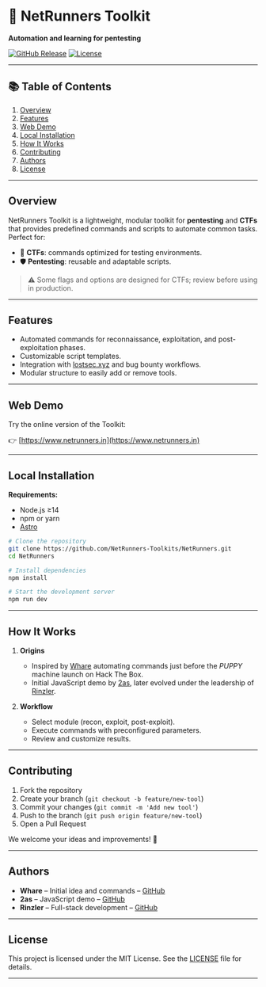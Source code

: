 # 🚀 NetRunners Toolkit

**Automation and learning for pentesting**

[![GitHub Release](https://img.shields.io/github/v/release/NetRunners-Toolkits/NetRunners)](https://github.com/NetRunners-Toolkits/NetRunners/releases)
[![License](https://img.shields.io/github/license/NetRunners-Toolkits/NetRunners)](https://github.com/NetRunners-Toolkits/NetRunners/blob/main/LICENSE)
&#x20;

---

## 📚 Table of Contents

1. [Overview](#overview)
2. [Features](#features)
3. [Web Demo](#web-demo)
4. [Local Installation](#local-installation)
5. [How It Works](#how-it-works)
6. [Contributing](#contributing)
7. [Authors](#authors)
8. [License](#license)

---

## Overview

NetRunners Toolkit is a lightweight, modular toolkit for **pentesting** and **CTFs** that provides predefined commands and scripts to automate common tasks. Perfect for:

- 🚩 **CTFs**: commands optimized for testing environments.
- 🛡️ **Pentesting**: reusable and adaptable scripts.

> ⚠️ Some flags and options are designed for CTFs; review before using in production.

---

## Features

- Automated commands for reconnaissance, exploitation, and post-exploitation phases.
- Customizable script templates.
- Integration with [lostsec.xyz](https://lostsec.xyz/) and bug bounty workflows.
- Modular structure to easily add or remove tools.

---

## Web Demo

Try the online version of the Toolkit:

👉 [https://www.netrunners.in](https://www.netrunners.in)

---

## Local Installation

**Requirements:**

- Node.js ≥14
- npm or yarn
- [Astro](https://docs.astro.build/en/install-and-setup/)

```bash
# Clone the repository
git clone https://github.com/NetRunners-Toolkits/NetRunners.git
cd NetRunners

# Install dependencies
npm install

# Start the development server
npm run dev
```

---

## How It Works

1. **Origins**

   - Inspired by [Whare](https://github.com/whare1) automating commands just before the *PUPPY* machine launch on Hack The Box.
   - Initial JavaScript demo by [2as](https://github.com/dos4s), later evolved under the leadership of [Rinzler](https://github.com/Marcejr117).

2. **Workflow**

   - Select module (recon, exploit, post-exploit).
   - Execute commands with preconfigured parameters.
   - Review and customize results.

---

## Contributing

1. Fork the repository
2. Create your branch (`git checkout -b feature/new-tool`)
3. Commit your changes (`git commit -m 'Add new tool'`)
4. Push to the branch (`git push origin feature/new-tool`)
5. Open a Pull Request

We welcome your ideas and improvements! 🙌

---

## Authors

- **Whare** – Initial idea and commands – [GitHub](https://github.com/whare1)
- **2as** – JavaScript demo – [GitHub](https://github.com/dos4s)
- **Rinzler** – Full-stack development – [GitHub](https://github.com/Marcejr117)

---

## License

This project is licensed under the MIT License. See the [LICENSE](LICENSE) file for details.

---

